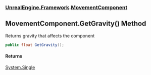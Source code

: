 ### [UnrealEngine.Framework](./UnrealEngine-Framework.md 'UnrealEngine.Framework').[MovementComponent](./MovementComponent.md 'UnrealEngine.Framework.MovementComponent')
## MovementComponent.GetGravity() Method
Returns gravity that affects the component  
```csharp
public float GetGravity();
```
#### Returns
[System.Single](https://docs.microsoft.com/en-us/dotnet/api/System.Single 'System.Single')  
